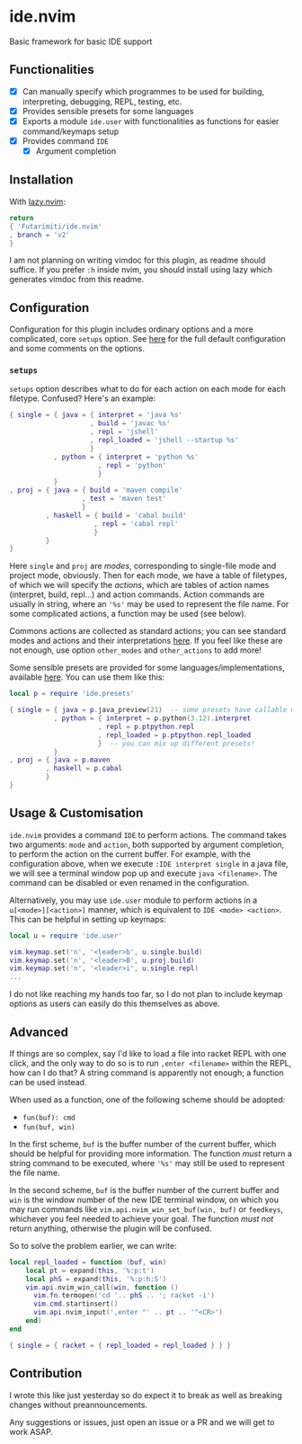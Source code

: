 # ide.nvim

Basic framework for basic IDE support

## Functionalities

- [x] Can manually specify which programmes to be used for building, interpreting, debugging, REPL, testing, etc.
- [x] Provides sensible presets for some languages
- [x] Exports a module `ide.user` with functionalities as functions for easier command/keymaps setup
- [x] Provides command `IDE`
    - [x] Argument completion

## Installation

With [lazy.nvim](https://github.com/folke/lazy.nvim):

```lua
return
{ 'Futarimiti/ide.nvim'
, branch = 'v2'
}
```

I am not planning on writing vimdoc for this plugin,
as readme should suffice.
If you prefer `:h` inside nvim, you should install using lazy
which generates vimdoc from this readme.

## Configuration

Configuration for this plugin includes ordinary options
and a more complicated, core `setups` option.
See [here](lua/ide/config/defaults.lua) for the full default configuration
and some comments on the options.

### `setups`

`setups` option describes what to do for each action on each mode for each filetype.
Confused? Here's an example:

```lua
{ single = { java = { interpret = 'java %s'
                    , build = 'javac %s'
                    , repl = 'jshell'
                    , repl_loaded = 'jshell --startup %s'
                    }
           , python = { interpret = 'python %s'
                      , repl = 'python'
                      }
           }
, proj = { java = { build = 'maven compile'
                  , test = 'maven test'
                  }
         , haskell = { build = 'cabal build'
                     , repl = 'cabal repl'
                     }
         }
}
```

Here `single` and `proj` are *modes*,
corresponding to single-file mode and project mode, obviously.
Then for each mode, we have a table of filetypes,
of which we will specify the *actions*,
which are tables of action names (interpret, build, repl...) and action commands.
Action commands are usually in string, where an `'%s'` may be used to represent the file name.
For some complicated actions, a function may be used (see below).

Commons actions are collected as standard actions;
you can see standard modes and actions
and their interpretations [here](lua/ide/const.lua).
If you feel like these are not enough,
use option `other_modes` and `other_actions` to add more!

Some sensible presets are provided for some languages/implementations,
available [here](lua/ide/presets/). You can use them like this:

```lua
local p = require 'ide.presets'

{ single = { java = p.java_preview(21)  -- some presets have callable metatables
           , python = { interpret = p.python(3.12).interpret
                      , repl = p.ptpython.repl
                      , repl_loaded = p.ptpython.repl_loaded
                      }  -- you can mix up different presets!
           }
, proj = { java = p.maven
         , haskell = p.cabal
         }
}
```

## Usage & Customisation

`ide.nvim` provides a command `IDE` to perform actions.
The command takes two arguments: `mode` and `action`,
both supported by argument completion,
to perform the action on the current buffer.
For example, with the configuration above,
when we execute `:IDE interpret single` in a java file,
we will see a terminal window pop up and execute `java <filename>`.
The command can be disabled or even renamed in the configuration.

Alternatively, you may use `ide.user` module to perform actions
in a `u[<mode>][<action>]` manner,
which is equivalent to `IDE <mode> <action>`.
This can be helpful in setting up keymaps:

```lua
local u = require 'ide.user'

vim.keymap.set('n', '<leader>b', u.single.build)
vim.keymap.set('n', '<leader>B', u.proj.build)
vim.keymap.set('n', '<leader>i', u.single.repl)
...
```

I do not like reaching my hands too far,
so I do not plan to include keymap options
as users can easily do this themselves as above.

## Advanced

If things are so complex, say I'd like to load a file into racket REPL
with one click, and the only way to do so is to run
`,enter <filename>` within the REPL, how can I do that?
A string command is apparently not enough; a function can be used instead.

When used as a function, one of the following scheme should be adopted:

* `fun(buf): cmd`
* `fun(buf, win)`

In the first scheme, `buf` is the buffer number of the current buffer,
which should be helpful for providing more information.
The function *must* return a string command to be executed,
where `'%s'` may still be used to represent the file name.

In the second scheme, `buf` is the buffer number of the current buffer
and `win` is the window number of the new IDE terminal window,
on which you may run commands like `vim.api.nvim_win_set_buf(win, buf)`
or `feedkeys`, whichever you feel needed to achieve your goal.
The function *must not* return anything, otherwise the plugin will be confused.

So to solve the problem earlier, we can write:
```lua
local repl_loaded = function (buf, win)
    local pt = expand(this, '%:p:t')
    local phS = expand(this, '%:p:h:S')
    vim.api.nvim_win_call(win, function ()
      vim.fn.termopen('cd '.. phS .. '; racket -i')
      vim.cmd.startinsert()
      vim.api.nvim_input(',enter "' .. pt .. '"<CR>')
    end)
end

{ single = { racket = { repl_loaded = repl_loaded } } }
```

## Contribution

I wrote this like just yesterday
so do expect it to break
as well as breaking changes
without preannouncements.

Any suggestions or issues, just open an issue or a PR
and we will get to work ASAP.
